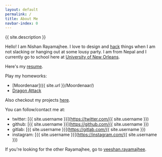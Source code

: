 ```yaml
---
layout: default
permalink: /
title: About Me
navbar-index: 0
---
```


{{ site.description }}

Hello! I am Nishan Rayamajhee.
I love to design and <a href="https://people.eecs.berkeley.edu/~bh/hacker.html" onclick="location.href='https://stallman.org/articles/on-hacking.html';" target="_blank">hack</a> things when I am not slacking or hanging out at some lousy party.
I am from Nepal and I currently go to school here at [University of New Orleans](http://www.uno.edu).

Here's my [resume](/files/Resume.pdf).

Play my homeworks:
- [Moordenaar]({{ site.url }}/Moordenaar/)
- [Dragon Attack](https://play.google.com/store/apps/details?id=com.rayamajhee.nishan.helloworld)

Also checkout my projects [here]({{site.url}}/projects).

You can follow/contact me at:

- twitter: [{{ site.username }}](https://twitter.com/{{ site.username }})
- github: [{{ site.username }}](https://github.com/{{ site.username }})
- gitlab: [{{ site.username }}](https://gitlab.com/{{ site.username }})
- instagram: [{{ site.username }}](https://instagram.com/{{ site.username }})

If you're looking for the other Rayamajhee, go to [veeshan.rayamajhee](http://veeshan.rayamajhee.com).
